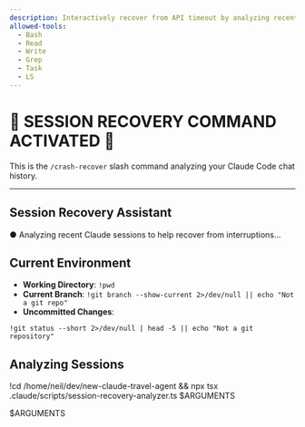 ```yaml
---
description: Interactively recover from API timeout by analyzing recent sessions
allowed-tools:
  - Bash
  - Read
  - Write
  - Grep
  - Task
  - LS
---
```


# 🚨 SESSION RECOVERY COMMAND ACTIVATED 🚨

This is the `/crash-recover` slash command analyzing your Claude Code chat history.

---

## Session Recovery Assistant

● Analyzing recent Claude sessions to help recover from interruptions...

## Current Environment

- **Working Directory**: `!pwd`
- **Current Branch**: `!git branch --show-current 2>/dev/null || echo "Not a git repo"`
- **Uncommitted Changes**:
```
!git status --short 2>/dev/null | head -5 || echo "Not a git repository"
```

## Analyzing Sessions

!cd /home/neil/dev/new-claude-travel-agent && npx tsx .claude/scripts/session-recovery-analyzer.ts $ARGUMENTS

$ARGUMENTS